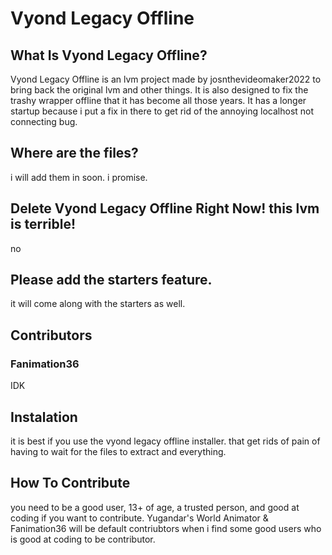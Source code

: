 # Vyond Legacy Offline
## What Is Vyond Legacy Offline?
Vyond Legacy Offline is an lvm project made by josnthevideomaker2022 to bring back the original lvm and other things. It is also designed to fix the trashy wrapper offline that it has become all those years. It has a longer startup because i put a fix in there to get rid of the annoying localhost not connecting bug.

## Where are the files?
i will add them in soon. i promise.

## Delete Vyond Legacy Offline Right Now! this lvm is terrible!
no

## Please add the starters feature.
it will come along with the starters as well.

## Contributors
### Fanimation36
IDK

## Instalation
it is best if you use the vyond legacy offline installer. that get rids of pain of having to wait for the files to extract and everything.

## How To Contribute
you need to be a good user, 13+ of age, a trusted person, and good at coding if you want to contribute. Yugandar's World Animator & Fanimation36 will be default contriubtors
when i find some good users who is good at coding to be contributor.
